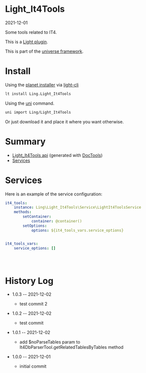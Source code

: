 Light_It4Tools
===========
2021-12-01



Some tools related to IT4.


This is a [Light plugin](https://github.com/lingtalfi/Light/blob/master/doc/pages/plugin.md).

This is part of the [universe framework](https://github.com/karayabin/universe-snapshot).


Install
==========

Using the [planet installer](https://github.com/lingtalfi/Light_PlanetInstaller) via [light-cli](https://github.com/lingtalfi/Light_Cli)
```bash
lt install Ling.Light_It4Tools
```

Using the [uni](https://github.com/lingtalfi/universe-naive-importer) command.
```bash
uni import Ling/Light_It4Tools
```

Or just download it and place it where you want otherwise.






Summary
===========
- [Light_It4Tools api](https://github.com/lingtalfi/Light_It4Tools/blob/master/doc/api/Ling/Light_It4Tools.md) (generated with [DocTools](https://github.com/lingtalfi/DocTools))
- [Services](#services)






Services
=========


Here is an example of the service configuration:

```yaml
it4_tools:
    instance: Ling\Light_It4Tools\Service\LightIt4ToolsService
    methods:
        setContainer:
            container: @container()
        setOptions:
            options: ${it4_tools_vars.service_options}


it4_tools_vars:
    service_options: []





```



History Log
=============

- 1.0.3 -- 2021-12-02

    - test commit 2
  
- 1.0.2 -- 2021-12-02

    - test commit
  
- 1.0.1 -- 2021-12-02

    - add $noParseTables param to It4DbParserTool.getRelatedTablesByTables method

- 1.0.0 -- 2021-12-01

    - initial commit